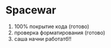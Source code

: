 # Spacewar

1. 100% покрытие кода (готово)
2. проверка форматирования (готово)
3. саша начни работатб!!
